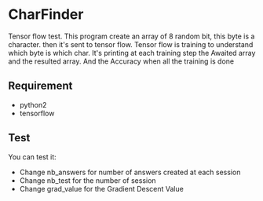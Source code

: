 # CharFinder
Tensor flow test.
This program create an array of 8 random bit, this byte is a character. then it's sent to tensor flow.
Tensor flow is training to understand which byte is which char.
It's printing at each training step the Awaited array and the resulted array.
And the Accuracy when all the training is done

##  Requirement
  * python2
  * tensorflow
  
##  Test
You can test it:
  * Change nb_answers for number of answers created at each session
  * Change nb_test for the number of session
  * Change grad_value for the Gradient Descent Value
